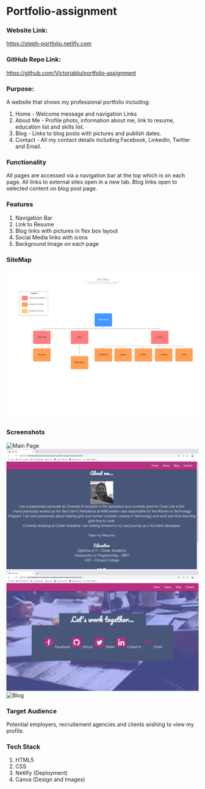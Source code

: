 # Portfolio-assignment

### Website Link:
https://steph-portfolio.netlify.com 

### GitHub Repo Link:
https://github.com/Victoriablu/portfolio-assignment

### Purpose:
A website that shows my professional portfolio including:
1. Home - Welcome message and navigation Links
2. About Me - Profile photo, information about me, link to resume, education list and skills list.
3. Blog -  Links to blog posts with pictures and publish dates.
4. Contact - All my contact details including Facebook, LinkedIn, Twitter and Email.

### Functionality
All pages are accessed via a navigation bar at the top which is on each page. All links to external sites open in a new tab. Blog links open to selected content on blog post page. 

### Features
1. Navigation Bar
2. Link to Resume
3. Blog links with pictures in flex box layout
4. Social Media links with icons
5. Background Image on each page

### SiteMap
![Site Map](SiteMap.png)

### Screenshots
![Main Page](MainPage.png)
![About Me](AboutMe.png)
![Contact](Contact.png)
![Blog](Blog.png)

### Target Audience
Potential employers, recruitement agencies and clients wishing to view my profile. 

### Tech Stack
1. HTML5
2. CSS
3. Netlify (Deployment)
4. Canva (Design and Images)